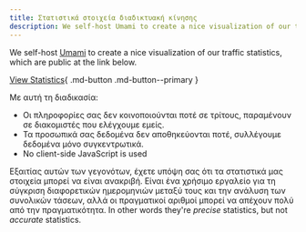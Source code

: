 ```yaml
---
title: Στατιστικά στοιχεία διαδικτυακή κίνησης
description: We self-host Umami to create a nice visualization of our traffic statistics, which are made public here.
---
```


<!-- markdownlint-disable MD051 -->

We self-host [Umami](https://umami.is) to create a nice visualization of our traffic statistics, which are public at the link below.

[View Statistics](https://stats.triplebit.net/share/S80jBc50hxr5TquS/www.privacyguides.org){ .md-button .md-button--primary }

Με αυτή τη διαδικασία:

- Οι πληροφορίες σας δεν κοινοποιούνται ποτέ σε τρίτους, παραμένουν σε διακομιστές που ελέγχουμε εμείς.
- Τα προσωπικά σας δεδομένα δεν αποθηκεύονται ποτέ, συλλέγουμε δεδομένα μόνο συγκεντρωτικά.
- No client-side JavaScript is used

Εξαιτίας αυτών των γεγονότων, έχετε υπόψη σας ότι τα στατιστικά μας στοιχεία μπορεί να είναι ανακριβή. Είναι ένα χρήσιμο εργαλείο για τη σύγκριση διαφορετικών ημερομηνιών μεταξύ τους και την ανάλυση των συνολικών τάσεων, αλλά οι πραγματικοί αριθμοί μπορεί να απέχουν πολύ από την πραγματικότητα. In other words they're _precise_ statistics, but not _accurate_ statistics.
